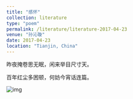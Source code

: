 ```yaml
---
title: "感怀"
collection: literature
type: "poem"
permalink: /literature/literature-2017-04-23
venue: "孙沁璇"
date: 2017-04-23
location: "Tianjin, China"
---
```



昨夜掩卷思无眠，闲来举目尺寸天。

百年红尘多困顿，何妨今宵话连篇。

![img](https://sunqinxuan.github.io/images/literature-2017-04-30-img1.jpg)